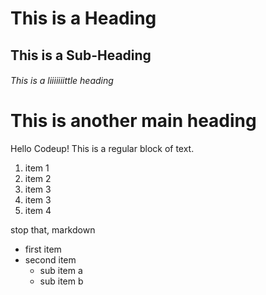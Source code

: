 # This is a Heading
## This is a Sub-Heading
###### This is a liiiiiiittle heading
# This is another main heading

Hello Codeup! This is a regular block of text.

1. item 1
1. item 2
1. item 3
1. item 3
1. item 4

stop that, markdown

* first item
* second item
  * sub item a
  * sub item b
